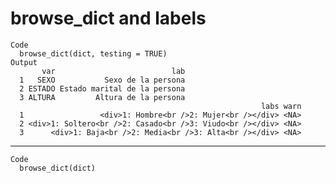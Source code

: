 # browse_dict and labels

    Code
      browse_dict(dict, testing = TRUE)
    Output
           var                          lab
      1   SEXO           Sexo de la persona
      2 ESTADO Estado marital de la persona
      3 ALTURA         Altura de la persona
                                                            labs warn
      1                 <div>1: Hombre<br />2: Mujer<br /></div> <NA>
      2 <div>1: Soltero<br />2: Casado<br />3: Viudo<br /></div> <NA>
      3      <div>1: Baja<br />2: Media<br />3: Alta<br /></div> <NA>

---

    Code
      browse_dict(dict)

